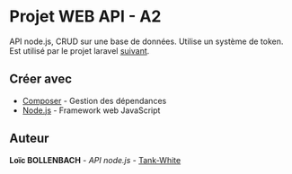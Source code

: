 # Projet WEB API - A2

API node.js, CRUD sur une base de données. Utilise un système de token.
Est utilisé par le projet laravel [suivant](https://github.com/Poulpynateur/A2-ProjetWeb).

## Créer avec

* [Composer](https://getcomposer.org/) - Gestion des dépendances
* [Node.js](https://nodejs.org/en/) - Framework web JavaScript

## Auteur

**Loïc BOLLENBACH** - *API node.js* - [Tank-White](https://github.com/Tank-White)

